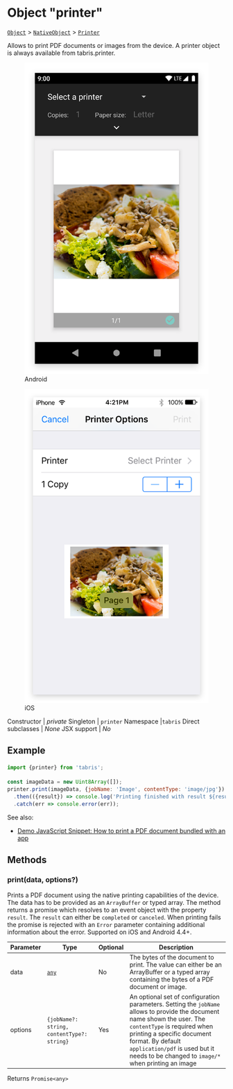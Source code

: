 ---
---
# Object "printer"

<span style="white-space:nowrap;">[`Object`](https://developer.mozilla.org/en-US/docs/Web/JavaScript/Reference/Global_Objects/Object)</span> > <span style="white-space:nowrap;">[`NativeObject`](NativeObject.md)</span> > <span style="white-space:nowrap;">[`Printer`](printer.md)</span>

Allows to print PDF documents or images from the device. A printer object is always available from tabris.printer.


<div class="tabris-image"><figure><div><img srcset="img/android/printer.png 2x" src="img/android/printer.png" alt="Printer on Android"/></div><figcaption>Android</figcaption></figure><figure><div><img srcset="img/ios/printer.png 2x" src="img/ios/printer.png" alt="Printer on iOS"/></div><figcaption>iOS</figcaption></figure></div>

Constructor | *private*
Singleton | `printer`
Namespace |`tabris`
Direct subclasses | *None*
JSX support | *No*


## Example
```js
import {printer} from 'tabris';

const imageData = new Uint8Array([]);
printer.print(imageData, {jobName: 'Image', contentType: 'image/jpg'})
  .then(({result}) => console.log('Printing finished with result ${result}'))
  .catch(err => console.error(err));
```

See also:

- [Demo JavaScript Snippet: How to print a PDF document bundled with an app](https://playground.tabris.com/?gitref=v3.0.0&snippet=printer.js)

## Methods

### print(data, options?)



Prints a PDF document using the native printing capabilities of the device. The data has to be provided as an `ArrayBuffer` or typed array. The method returns a promise which resolves to an event object with the property `result`. The `result` can either be `completed` or `canceled`. When printing fails the promise is rejected with an `Error` parameter containing additional information about the error. Supported on iOS and Android 4.4+.


Parameter|Type|Optional|Description
-|-|-|-
data | <span style="white-space:nowrap;">[`any`](https://www.typescriptlang.org/docs/handbook/basic-types.html#any)</span> | No | The bytes of the document to print. The value can either be an ArrayBuffer or a typed array containing the bytes of a PDF document or image.
options | <span style="white-space:nowrap;">`{jobName?: string, contentType?: string}`</span> | Yes | An optional set of configuration parameters. Setting the `jobName` allows to provide the document name shown the user. The `contentType` is required when printing a specific document format. By default `application/pdf` is used but it needs to be changed to `image/*` when printing an image


Returns <span style="white-space:nowrap;">`Promise<any>`</span>

